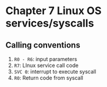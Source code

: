 # Chapter 7 Linux OS services/syscalls

## Calling conventions
1. ```R0 - R6```: input parameters
2. ```R7```: LInux service call code
3. ```SVC 0```: interrupt to execute syscall
4. ```R0```: Return code from syscall

